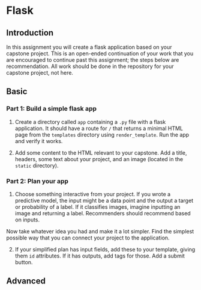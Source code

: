 # Flask

## Introduction

In this assignment you will create a flask application based on your capstone project. This is an open-ended continuation of your work that you are encouraged to continue past this assignment; the steps below are recommendation. All work should be done in the repository for your capstone project, not here.

## Basic

### Part 1: Build a simple flask app

1. Create a directory called `app`  containing a `.py` file with a flask application. It should have a route for `/`  that  returns a minimal HTML page from the `templates` directory using `render_template`. Run the app and verify it works.

2. Add some content to the HTML relevant to your capstone. Add a title, headers, some text about your project, and an image (located in the `static` directory).

### Part 2: Plan your app

1. Choose something interactive from your project. If you wrote a predictive model, the input might be a data point and the output a target or probability of a label. If it classifies images, imagine inputting an image and returning a label. Recommenders should recommend based on inputs.

Now take whatever idea you had and make it a lot simpler. Find the simplest possible way that you can connect your project to the application.

2. If your simplified plan has input fields, add these to your template, giving them `id` attributes. If it has outputs, add tags for those. Add a submit button.








## Advanced

